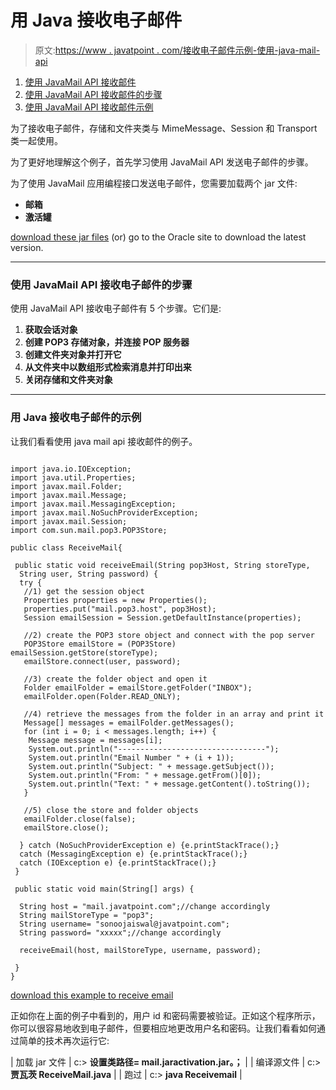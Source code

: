 # 用 Java 接收电子邮件

> 原文:[https://www . javatpoint . com/接收电子邮件示例-使用-java-mail-api](https://www.javatpoint.com/example-of-receiving-email-using-java-mail-api)

1.  [使用 JavaMail API 接收邮件](#)
2.  [使用 JavaMail API 接收邮件的步骤](#receivesteps)
3.  [使用 JavaMail API 接收邮件示例](#receiveex)

为了接收电子邮件，存储和文件夹类与 MimeMessage、Session 和 Transport 类一起使用。

为了更好地理解这个例子，首先学习使用 JavaMail API 发送电子邮件的步骤。

为了使用 JavaMail 应用编程接口发送电子邮件，您需要加载两个 jar 文件:

*   **邮箱**
*   **激活罐**

[download these jar files](https://static.javatpoint.com/src/mail/mailactivation.zip) (or) go to the Oracle site to download the latest version.

* * *

### 使用 JavaMail API 接收电子邮件的步骤

使用 JavaMail API 接收电子邮件有 5 个步骤。它们是:

1.  **获取会话对象**
2.  **创建 POP3 存储对象，并连接 POP 服务器**
3.  **创建文件夹对象并打开它**
4.  **从文件夹中以数组形式检索消息并打印出来**
5.  **关闭存储和文件夹对象**

* * *

### 用 Java 接收电子邮件的示例

让我们看看使用 java mail api 接收邮件的例子。

```

import java.io.IOException;
import java.util.Properties;
import javax.mail.Folder;
import javax.mail.Message;
import javax.mail.MessagingException;
import javax.mail.NoSuchProviderException;
import javax.mail.Session;
import com.sun.mail.pop3.POP3Store;

public class ReceiveMail{

 public static void receiveEmail(String pop3Host, String storeType,
  String user, String password) {
  try {
   //1) get the session object
   Properties properties = new Properties();
   properties.put("mail.pop3.host", pop3Host);
   Session emailSession = Session.getDefaultInstance(properties);

   //2) create the POP3 store object and connect with the pop server
   POP3Store emailStore = (POP3Store) emailSession.getStore(storeType);
   emailStore.connect(user, password);

   //3) create the folder object and open it
   Folder emailFolder = emailStore.getFolder("INBOX");
   emailFolder.open(Folder.READ_ONLY);

   //4) retrieve the messages from the folder in an array and print it
   Message[] messages = emailFolder.getMessages();
   for (int i = 0; i < messages.length; i++) {
	Message message = messages[i];
	System.out.println("---------------------------------");
	System.out.println("Email Number " + (i + 1));
	System.out.println("Subject: " + message.getSubject());
	System.out.println("From: " + message.getFrom()[0]);
	System.out.println("Text: " + message.getContent().toString());
   }

   //5) close the store and folder objects
   emailFolder.close(false);
   emailStore.close();

  } catch (NoSuchProviderException e) {e.printStackTrace();} 
  catch (MessagingException e) {e.printStackTrace();}
  catch (IOException e) {e.printStackTrace();}
 }

 public static void main(String[] args) {

  String host = "mail.javatpoint.com";//change accordingly
  String mailStoreType = "pop3";
  String username= "sonoojaiswal@javatpoint.com";
  String password= "xxxxx";//change accordingly

  receiveEmail(host, mailStoreType, username, password);

 }
}

```

[download this example to receive email](https://static.javatpoint.com/src/mail/receivemail.zip)

正如你在上面的例子中看到的，用户 id 和密码需要被验证。正如这个程序所示，你可以很容易地收到电子邮件，但要相应地更改用户名和密码。让我们看看如何通过简单的技术再次运行它:

| 加载 jar 文件 | c:\> **设置类路径= mail.jaractivation.jar。；** |
| 编译源文件 | c:\> **贾瓦茨 ReceiveMail.java** |
| 跑过 | c:\> **java Receivemail** |